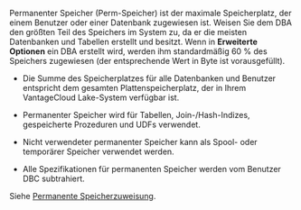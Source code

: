 Permanenter Speicher (Perm-Speicher) ist der maximale Speicherplatz, der einem Benutzer oder einer Datenbank zugewiesen ist. Weisen Sie dem DBA den größten Teil des Speichers im System zu, da er die meisten Datenbanken und Tabellen erstellt und besitzt. Wenn in **Erweiterte Optionen** ein DBA erstellt wird, werden ihm standardmäßig 60 % des Speichers zugewiesen (der entsprechende Wert in Byte ist vorausgefüllt).

-   Die Summe des Speicherplatzes für alle Datenbanken und Benutzer entspricht dem gesamten Plattenspeicherplatz, der in Ihrem VantageCloud Lake-System verfügbar ist.

-   Permanenter Speicher wird für Tabellen, Join-/Hash-Indizes, gespeicherte Prozeduren und UDFs verwendet.

-   Nicht verwendeter permanenter Speicher kann als Spool- oder temporärer Speicher verwendet werden.

-   Alle Spezifikationen für permanenten Speicher werden vom Benutzer DBC subtrahiert.

Siehe [Permanente Speicherzuweisung](https://docs.teradata.com/access/sources/dita/topic?dita:topicPath=zhf1629865350450.dita).
